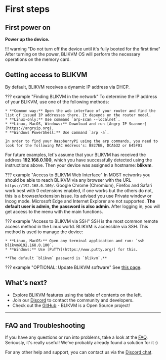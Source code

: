 # First steps

## First power on

**Power up the device.**

!!! warning "Do not turn off the device until it's fully booted for the first time"
    After turning on the power, BLIKVM OS will perform the necessary operations on the memory card.

## Getting access to BLIKVM

By default, BLIKVM receives a dynamic IP address via DHCP.

??? example "Finding BLIKVM in the network"
    To determine the IP address of your BLIKVM, use one of the following methods:

    * **Common way:** Open the web interface of your router and find the list of issued IP addresses there. It depends on the router model.
    * **Linux-only:** Use command `arp-scan --localnet`.
    * **Linux, MacOS, Windows:** Download and run [Angry IP Scanner](https://angryip.org).
    * **Windows PowerShell:** Use command `arp -a`.
    
    In order to find your RaspberryPi using the arp commands, you need to look for the following MAC Address's: B827EB, DCA632 or E45F01

For future examples, let's assume that your BLIKVM has received the address **192.168.0.100**, which you have successfully detected using the instructions above. Then your device was assigned a hostname: **blikvm**.

??? example "Access to BLIKVM Web Interface"
    In MOST networks you should be able to reach BLIKVM via any browser with the URL `https://192.168.0.100/`. Google Chrome (Chromium), Firefox and Safari work best with 0 extensions enabled, if one works but the others do not, this is a browser/extension issue. Its advised you use Private window or Incog mode. Microsoft Edge and Internet Explorer are not supported.
    **The default user is admin, the password is also admin**. After logging in, you will get access to the menu with the main functions.

??? example "Access to BLIKVM via SSH"
    SSH is the most common remote access method in the Linux world. BLIKVM is accessible via SSH. This method is used to manage the device:

    * **Linux, MacOS:** Open any terminal application and run: `ssh blikvm@192.168.0.100`.
    * **Windows:** Use [PuTTY](https://www.putty.org/) for this.

    **The default `blikvm` password is `blikvm`.**

??? example "OPTIONAL: Update BLIKVM software"
    See [this page](update.md).

## What's next?
* Explore BLIKVM features using the table of contents on the left.
* Join our [Discord](https://discord.com/invite/9Y374gUF6C) to contact the community and developers.
* Check out the [GitHub](https://github.com/ThomasVon2021/blikvm) - BLIKVM is a Open Source project!


-----
## FAQ and Troubleshooting
If you have any questions or run into problems, take a look at the [FAQ](faq.md).
Seriously, it's really useful! We've probably already found a solution for it :)

For any other help and support, you can contact us via the [Discord chat](https://discord.com/invite/9Y374gUF6C).
